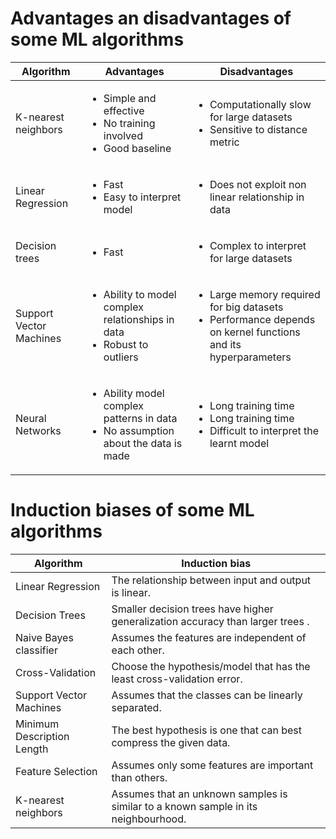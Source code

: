 # Advantages an disadvantages of some ML algorithms

| Algorithm        | Advantages           | Disadvantages  |
| ------------- |-------------| -----|
| K-nearest neighbors | <ul><li>Simple and effective</li><li>No training involved</li><li>Good baseline</li></ul>      |    <ul><li>Computationally slow for large datasets</li><li>Sensitive to distance metric</li></ul>  |
| Linear Regression      | <ul><li>Fast</li><li>Easy to interpret model</li></ul> | <ul><li>Does not exploit non linear relationship in data</li></ul> |
| Decision trees     | <ul><li>Fast</li></ul>      |   <ul><li>Complex to interpret for large datasets</li></ul>  |
| Support Vector Machines | <ul><li>Ability to model complex relationships in data</li><li>Robust to outliers</li></ul>      |    <ul><li>Large memory required for big datasets</li><li>Performance depends on kernel functions and its hyperparameters</li></ul>  |
| Neural Networks |<ul><li>Ability model complex patterns in data</li><li>No assumption about the data is made</li></ul>      |    <ul><li>Long training time</li><li>Long training time</li><li>Difficult to interpret the learnt model</li></ul>  |

# Induction biases of some ML algorithms

| Algorithm        | Induction bias  |
| ------------- |-------------|
| Linear Regression      | The relationship between input and output is linear.
| Decision Trees | Smaller decision trees have higher generalization accuracy than larger trees .
| Naive Bayes classifier | Assumes the features are independent of each other.
| Cross-Validation | Choose the hypothesis/model that has the least cross-validation error.
| Support Vector Machines | Assumes that the classes can be linearly separated.
| Minimum Description Length | The best hypothesis is one that can best compress the given data.
| Feature Selection | Assumes only some features are important than others.
| K-nearest neighbors | Assumes that an unknown samples is similar to a known sample in its neighbourhood.
